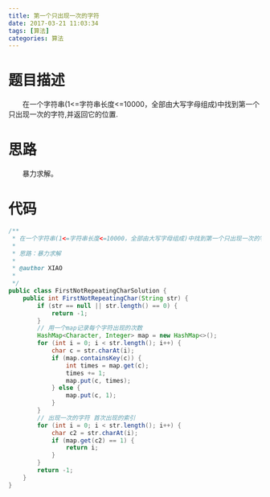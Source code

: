 ```yaml
---
title: 第一个只出现一次的字符
date: 2017-03-21 11:03:34
tags: [算法]
categories: 算法
---
```

# 题目描述
&emsp;&emsp;在一个字符串(1<=字符串长度<=10000，全部由大写字母组成)中找到第一个只出现一次的字符,并返回它的位置.
<!--more-->
# 思路
&emsp;&emsp;暴力求解。
# 代码
```java
/**
 * 在一个字符串(1<=字符串长度<=10000，全部由大写字母组成)中找到第一个只出现一次的字符,并返回它的位置
 * 
 * 思路：暴力求解
 * 
 * @author XIAO
 *
 */
public class FirstNotRepeatingCharSolution {
	public int FirstNotRepeatingChar(String str) {
		if (str == null || str.length() == 0) {
			return -1;
		}
		// 用一个map记录每个字符出现的次数
		HashMap<Character, Integer> map = new HashMap<>();
		for (int i = 0; i < str.length(); i++) {
			char c = str.charAt(i);
			if (map.containsKey(c)) {
				int times = map.get(c);
				times += 1;
				map.put(c, times);
			} else {
				map.put(c, 1);
			}
		}
		// 出现一次的字符 首次出现的索引
		for (int i = 0; i < str.length(); i++) {
			char c2 = str.charAt(i);
			if (map.get(c2) == 1) {
				return i;
			}
		}
		return -1;
	}
}
```